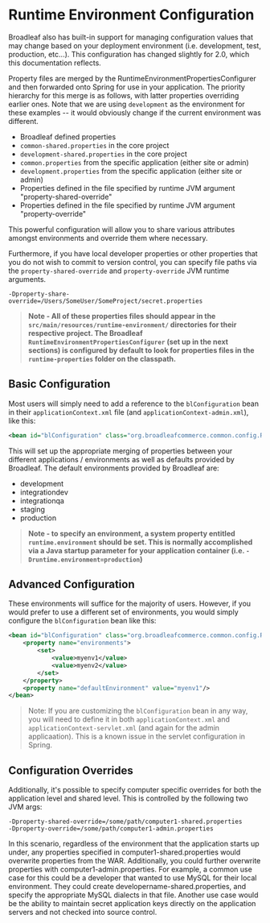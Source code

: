 # Runtime Environment Configuration

Broadleaf also has built-in support for managing configuration values that may change based on your deployment environment (i.e. development, test, production, etc...). This configuration has changed slightly for 2.0, which this documentation reflects.

Property files are merged by the RuntimeEnvironmentPropertiesConfigurer and then forwarded onto Spring for use in your application. The priority hierarchy for this merge is as follows, with latter properties overriding earlier ones. Note that we are using `development` as the environment for these examples -- it would obviously change if the current environment was different.

- Broadleaf defined properties
- `common-shared.properties` in the core project
- `development-shared.properties` in the core project
- `common.properties` from the specific application (either site or admin)
- `development.properties` from the specific application (either site or admin)
- Properties defined in the file specified by runtime JVM argument "property-shared-override"
- Properties defined in the file specified by runtime JVM argument "property-override"

This powerful configuration will allow you to share various attributes amongst environments and override them where necessary.

Furthermore, if you have local developer properties or other properties that you do not wish to commit to version control, you can specify file paths via the `property-shared-override` and `property-override` JVM runtime arguments.

```text
-Dproperty-share-override=/Users/SomeUser/SomeProject/secret.properties
```


> **Note - All of these properties files should appear in the `src/main/resources/runtime-environment/` directories for their respective project. The Broadleaf `RuntimeEnvironmentPropertiesConfigurer` (set up in the next sections) is configured by default to look for properties files in the `runtime-properties` folder on the classpath.**

## Basic Configuration

Most users will simply need to add a reference to the `blConfiguration` bean in their `applicationContext.xml` file (and `applicationContext-admin.xml`), like this:

```xml
<bean id="blConfiguration" class="org.broadleafcommerce.common.config.RuntimeEnvironmentPropertiesConfigurer" />
```

This will set up the appropriate merging of properties between your different applications / environments as well as defaults provided by Broadleaf. The default environments provided by Broadleaf are:

- development
- integrationdev
- integrationqa
- staging
- production

> **Note - to specify an environment, a system property entitled `runtime.environment` should be set. This is normally accomplished via a Java startup parameter for your application container (i.e. `-Druntime.environment=production`)**

## Advanced Configuration

These environments will suffice for the majority of users. However, if you would prefer to use a different set of environments, you would simply configure the `blConfiguration` bean like this:

```xml
<bean id="blConfiguration" class="org.broadleafcommerce.common.config.RuntimeEnvironmentPropertiesConfigurer">
    <property name="environments">
        <set>
            <value>myenv1</value>
            <value>myenv2</value>
        </set>
    </property>
    <property name="defaultEnvironment" value="myenv1"/>
</bean>
```

> Note: If you are customizing the `blConfiguration` bean in any way, you will need to define it in both `applicationContext.xml` and `applicationContext-servlet.xml` (and again for the admin applicaation). This is a known issue in the servlet configuration in Spring.

## Configuration Overrides

Additionally, it's possible to specify computer specific overrides for both the application level and shared level. This is controlled by the following two JVM args:

```text
-Dproperty-shared-override=/some/path/computer1-shared.properties
-Dproperty-override=/some/path/computer1-admin.properties
```

In this scenario, regardless of the environment that the application starts up under, any properties specified in computer1-shared.properties would overwrite properties from the WAR. Additionally, you could further overwrite properties with computer1-admin.properties. For example, a common use case for this could be a developer that wanted to use MySQL for their local environment. They could create developername-shared.properties, and specify the appropriate MySQL dialects in that file. Another use case would be the ability to maintain secret application keys directly on the application servers and not checked into source control.
